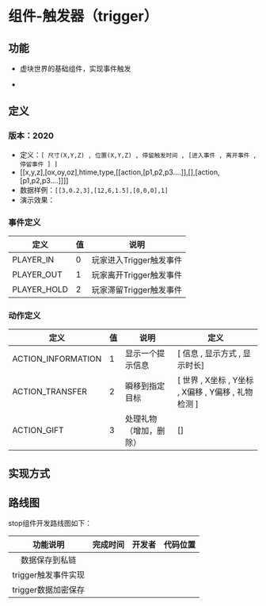 # 组件-触发器（trigger）



## 功能

* 虚块世界的基础组件，实现事件触发

* 

  

## 定义

### 版本：2020

* 定义：`[ 尺寸(X,Y,Z) , 位置(X,Y,Z) , 停留触发时间 , [进入事件 , 离开事件 , 停留事件 ] ]`
* [[x,y,z],[ox,oy,oz],htime,type,[[action,[p1,p2,p3....]],[],[action,[p1,p2,p3....]]]]
* 数据样例：`[[3,0.2,3],[12,6,1.5],[0,0,0],1]`
* 演示效果：

### 事件定义

| 定义        | 值   | 说明                    |
| ----------- | ---- | ----------------------- |
| PLAYER_IN   | 0    | 玩家进入Trigger触发事件 |
| PLAYER_OUT  | 1    | 玩家离开Trigger触发事件 |
| PLAYER_HOLD | 2    | 玩家滞留Trigger触发事件 |



### 动作定义

| 定义               | 值   | 说明                   | 定义                                                |
| ------------------ | ---- | ---------------------- | --------------------------------------------------- |
| ACTION_INFORMATION | 1    | 显示一个提示信息       | [ 信息 , 显示方式  , 显示时长]                      |
| ACTION_TRANSFER    | 2    | 瞬移到指定目标         | [ 世界 , X坐标 , Y坐标 , X偏移 , Y偏移 , 礼物检测 ] |
| ACTION_GIFT        | 3    | 处理礼物（增加，删除） | []                                                  |



## 实现方式



## 路线图

stop组件开发路线图如下：

| 功能说明             | 完成时间 | 开发者 | 代码位置 |
| :------: | :------: | :----: | :------: |
| 数据保存到私链         |          |        |          |
| trigger触发事件实现 |          |        |          |
| trigger数据加密保存 | | | |

